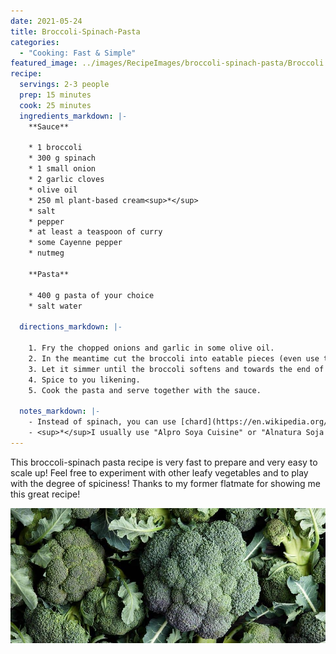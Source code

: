 ```yaml
---
date: 2021-05-24
title: Broccoli-Spinach-Pasta
categories:
  - "Cooking: Fast & Simple"
featured_image: ../images/RecipeImages/broccoli-spinach-pasta/Broccoli.jpg
recipe:
  servings: 2-3 people
  prep: 15 minutes
  cook: 25 minutes
  ingredients_markdown: |-
    **Sauce**

    * 1 broccoli
    * 300 g spinach
    * 1 small onion
    * 2 garlic cloves
    * olive oil
    * 250 ml plant-based cream<sup>*</sup>
    * salt
    * pepper
    * at least a teaspoon of curry
    * some Cayenne pepper
    * nutmeg

    **Pasta**

    * 400 g pasta of your choice
    * salt water
  
  directions_markdown: |-

    1. Fry the chopped onions and garlic in some olive oil.
    2. In the meantime cut the broccoli into eatable pieces (even use the stem after pealing it) and add it to the pot. Also add the spinach and some water to cover the bottom. 
    3. Let it simmer until the broccoli softens and towards the end of the cooking time add the cream.
    4. Spice to you likening. 
    5. Cook the pasta and serve together with the sauce.

  notes_markdown: |-
    - Instead of spinach, you can use [chard](https://en.wikipedia.org/wiki/Chard) (de: Mangold).
    - <sup>*</sup>I usually use "Alpro Soya Cuisine" or "Alnatura Soja Cuisine" 
---
```


This broccoli-spinach pasta recipe is very fast to prepare and very easy to scale up! Feel free to experiment with other leafy vegetables and to play with the degree of spiciness! Thanks to my former flatmate for showing me this great recipe!

![Broccoli-Spinach-Pasta](../images/RecipeImages/broccoli-spinach-pasta/Broccoli.jpg)